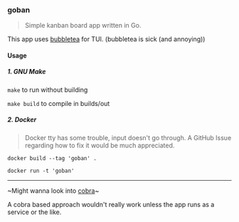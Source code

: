 ### goban

> Simple kanban board app written in Go.

This app uses [bubbletea](https://github.com/charmbracelet/bubbletea) for TUI. (bubbletea is sick (and annoying))

#### Usage

##### 1. GNU Make

`make` to run without building

`make build` to compile in builds/out

##### 2. Docker

> Docker tty has some trouble, input doesn't go through.
> A GitHub Issue regarding how to fix it would be much appreciated.

`docker build --tag 'goban' .`

`docker run -t 'goban'`

---

~Might wanna look into [cobra](https://pkg.go.dev/github.com/spf13/cobra)~

A cobra based approach wouldn't really work unless the app runs as a service or the like.

